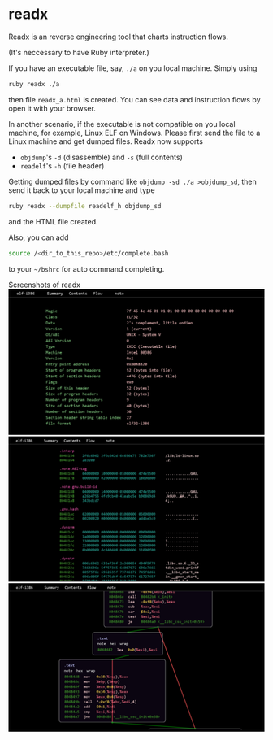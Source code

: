 # readx

Readx is an reverse engineering tool that charts instruction flows.

(It's neccessary to have Ruby interpreter.)

If you have an executable file, say, `./a` on you local machine. Simply using
```bash
ruby readx ./a
```
then file `readx_a.html` is created. You can see data and instruction flows by open it with your browser.

In another scenario, if the executable is not compatible on you local machine, for example, Linux ELF on Windows. Please first send the file to a Linux machine and get dumped files. Readx now supports

* `objdump`'s `-d` (disassemble) and `-s` (full contents)
* `readelf`'s `-h` (file header)

Getting dumped files by command like `objdump -sd ./a >objdump_sd`, then send it back to your local machine and type

```bash
ruby readx --dumpfile readelf_h objdump_sd
```
and the HTML file created.

Also, you can add
```bash
source /<dir_to_this_repo>/etc/complete.bash
```
to your `~/bshrc` for auto command completing.

Screenshots of readx
![](https://raw.githubusercontent.com/haopingku/readx/master/test/example-summary.jpg)
![](https://raw.githubusercontent.com/haopingku/readx/master/test/example-content.jpg)
![](https://raw.githubusercontent.com/haopingku/readx/master/test/example-flow.jpg)